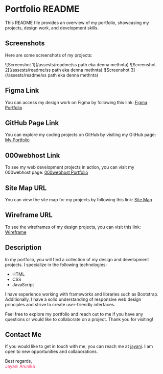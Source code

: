 # Portfolio README

This README file provides an overview of my portfolio, showcasing my projects, design work, and development skills.

## Screenshots
Here are some screenshots of my projects:

![Screenshot 1](/assests/readme/ss path eka denna methnta)
![Screenshot 2](/assests/readme/ss path eka denna methnta)
![Screenshot 3](/assests/readme/ss path eka denna methnta)

## Figma Link
You can access my design work on Figma by following this link: [Figma Portfolio](https://www.figma.com/file/hf92OpJIBKHP0OU91NJFPC/Mockup?type=design&node-id=0-1&mode=design)

## GitHub Page Link
You can explore my coding projects on GitHub by visiting my GitHub page: [My Portfolio](https://github.com/jayani018/MyPortfolio)

## 000webhost Link
To see my web development projects in action, you can visit my 000webhost page: [000webhost Portfolio](jayani018.infinityfreeapp.com)

## Site Map URL
You can view the site map for my projects by following this link: [Site Map](https://drive.google.com/file/d/1LzINKl6ZbUL-sSUYur7392Xg7Cz7U3vR/view?usp=sharing)

## Wireframe URL
To see the wireframes of my design projects, you can visit this link: [Wireframe](https://drive.google.com/file/d/1uP3-gZfIVoulsAT27dKuzlpzgmVa-dVO/view?usp=sharing)

## Description
In my portfolio, you will find a collection of my design and development projects. I specialize in the following technologies:

- HTML
- CSS
- JavaScript


I have experience working with frameworks and libraries such as Bootstrap. Additionally, I have a solid understanding of responsive web design principles and strive to create user-friendly interfaces.

Feel free to explore my portfolio and reach out to me if you have any questions or would like to collaborate on a project. Thank you for visiting!

## Contact Me
If you would like to get in touch with me, you can reach me at [jayani](mailto:jayaniarunika11@gmail.com). I am open to new opportunities and collaborations.

Best regards,  
<font color="#FF3366">Jayani Arunika</font>
